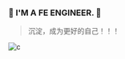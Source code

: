 ### 👋 I'M A FE ENGINEER. 👯

> 沉淀，成为更好的自己！！！


![c](https://github-readme-stats.vercel.app/api?username=BestDI&show_icons=true&theme=merko)

<!--
**BestDI/BestDI** is a ✨ _special_ ✨ repository because its `README.md` (this file) appears on your GitHub profile.

Here are some ideas to get you started:

- 🔭 I’m currently working on ...
- 🌱 I’m currently learning ...
- 👯 I’m looking to collaborate on ...
- 🤔 I’m looking for help with ...
- 💬 Ask me about ...
- 📫 How to reach me: ...
- 😄 Pronouns: ...
- ⚡ Fun fact: ...
-->
